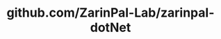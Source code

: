 ---
layout: post
title: github.com/ZarinPal-Lab/zarinpal-dotNet
categories: link
tags: [انگلیسی, برنامه‌نویسی]
---